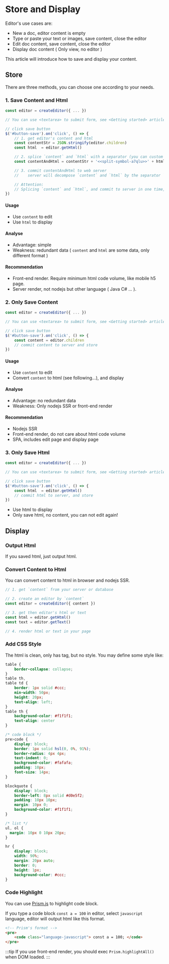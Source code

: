 # Store and Display

Editor's use cases are:
- New a doc, editor content is empty
- Type or paste your text or images, save content, close the editor
- Edit doc content, save content, close the editor
- Display doc content ( Only view, no editor )

This article will introduce how to save and display your content.

## Store

There are three methods, you can choose one according to your needs.

### 1. Save Content and Html

```js
const editor = createEditor({ ... })

// You can use <textarea> to submit form, see <Getting started> article

// click save button
$('#button-save').on('click', () => {
    // 1. get editor's content and html
    const contentStr = JSON.stringify(editor.children)
    const html  = editor.getHtml()

    // 2. splice `content` and `html` with a separator (you can custom define) ，like `<<split-symbol-a7qlu>>`
    const contentAndHtml = contentStr + '<<split-symbol-a7qlu>>' + html

    // 3. commit contentAndHtml to web server
    //    server will decompose `content` and `html` by the separator `<<split-symbol-a7qlu>>`, and store both

    // Attention: 
    // Splicing `content` and `html`, and commit to server in one time, can ensure data synchronization
})
```

#### Usage

- Use `content` to edit
- Use `html` to display

#### Analyse

- Advantage: simple
- Weakness: redundant data ( `content` and `html` are some data, only different format )

#### Recommendation

- Front-end render. Require minimum html code volume, like mobile h5 page.
- Server render, not nodejs but other language ( Java C# ... ).

### 2. Only Save Content

```js
const editor = createEditor({ ... })

// You can use <textarea> to submit form, see <Getting started> article

// click save button
$('#button-save').on('click', () => {
    const content = editor.children 
    // commit content to server and store
})
```

#### Usage

- Use `content` to edit
- Convert `content` to html (see following...), and display

#### Analyse

- Advantage: no redundant data
- Weakness: Only nodejs SSR or front-end render

#### Recommendation

- Nodejs SSR
- Front-end render, do not care about html code volume
- SPA, includes edit page and display page

### 3. Only Save Html

```js
const editor = createEditor({ ... })

// You can use <textarea> to submit form, see <Getting started> article

// click save button
$('#button-save').on('click', () => {
    const html  = editor.getHtml()
    // commit html to server, and store
})
```

- Use html to display
- Only save html, no content, you can not edit again!

## Display

### Output Html

If you saved html, just output html.

### Convert Content to Html

You can convert content to html in browser and nodejs SSR.

```js
// 1. get `content` from your server or database

// 2. create an editor by `content`
const editor = createEditor({ content })

// 3. get then editor's html or text
const html = editor.getHtml()
const text = editor.getText()

// 4. render html or text in your page
```

### Add CSS Style

The html is clean, only has tag, but no style. You may define some style like:

```css
table {
    border-collapse: collapse;
}
table th,
table td {
    border: 1px solid #ccc;
    min-width: 50px;
    height: 20px;
    text-align: left;
}
table th {
    background-color: #f1f1f1;
    text-align: center
}

/* code block */
pre>code {
    display: block;
    border: 1px solid hsl(0, 0%, 91%);
    border-radius: 4px 4px;
    text-indent: 0;
    background-color: #fafafa;
    padding: 10px;
    font-size: 14px;
}

blockquote {
    display: block;
    border-left: 8px solid #d0e5f2;
    padding: 10px 10px;
    margin: 10px 0;
    background-color: #f1f1f1;
}

/* list */
ul, ol {
  margin: 10px 0 10px 20px;
}

hr {
    display: block;
    width: 90%;
    margin: 20px auto;
    border: 0;
    height: 1px;
    background-color: #ccc;
}
```

### Code Highlight

You can use [Prism.js](https://prismjs.com/) to highlight code block.

If you type a code block `const a = 100` in editor, select `javascript` language, editor will output html like this format.

```html
<!-- Prism's format -->
<pre>
    <code class="language-javascript"> const a = 100; </code>
</pre>
```

:::tip
If you use front-end render, you should exec `Prism.highlightAll()` when DOM loaded.
:::
